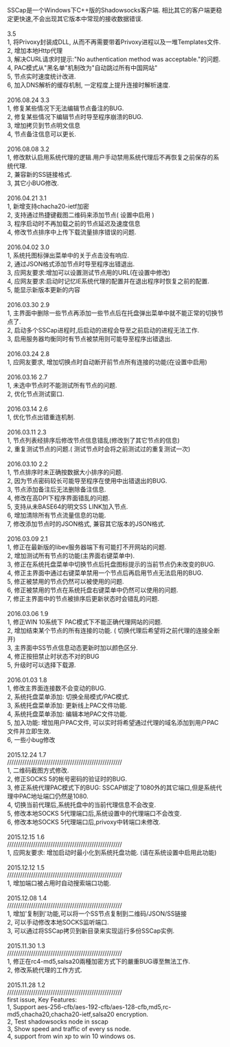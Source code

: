 ﻿SSCap是一个Windows下C++版的Shadowsocks客户端. 相比其它的客户端更稳定更快速,不会出现其它版本中常现的接收数据错误.<br />
<br />
3.5<br />
1, 将Privoxy封装成DLL, 从而不再需要带着Privoxy进程以及一堆Templates文件.<br />
2, 增加本地Http代理<br />
3, 解决CURL请求时提示:"No authentication method was acceptable."的问题.<br />
4, PAC模式从"黑名单"机制改为"自动跳过所有中国网站"<br />
5, 节点实时速度统计改进.&nbsp;<br />
6, 加入DNS解析的缓存机制, 一定程度上提升连接时解析速度.<br />
<br />
2016.08.24 3.3<br />
1, 修复某些情况下无法编辑节点备注的BUG.&nbsp;<br />
2, 修复某些情况下编辑节点时导至程序崩溃的BUG.<br />
3, 增加拷贝到节点明文信息<br />
4, 节点备注信息可以更长.<br />
<br />
2016.08.08 3.2<br />
1, 修改默认启用系统代理的逻辑.用户手动禁用系统代理后不再恢复之前保存的系统代理.<br />
2, 兼容新的SS链接格式.<br />
3, 其它小BUG修改.<br />
<br />
2016.04.21 3.1<br />
1, 新增支持chacha20-ietf加密<br />
2, 支持通过热捷键截图二维码来添加节点( 设置中启用 )<br />
3, 程序启动时不再加载之前的节点延迟及速度信息<br />
4, 修改节点排序中上传下载流量排序错误的问题.<br />
<br />
2016.04.02 3.0<br />
1, 系统托图标弹出菜单中的关于点击没有响应.<br />
2, 通过JSON格式添加节点时导至程序出错退出.<br />
3, 应网友要求:增加可以设置测试节点用的URL(在设置中修改)<br />
4, 应网友要求:启动时记忆IE系统代理的配置并在退出程序时恢复之前的配置.<br />
5, 能显示新版本更新的内容<br />
<br />
2016.03.30 2.9<br />
1, 主界面中删除一些节点再添加一些节点后在托盘弹出菜单中就不能正常的切换节点了.<br />
2, 启动多个SSCap进程时,后启动的进程会导至之前启动的进程无法工作.<br />
3, 启用服务器均衡同时有节点被禁用则可能导至程序出错退出.<br />
<br />
2016.03.24 2.8<br />
1, 应网友要求, 增加切换点时自动断开前节点所有连接的功能(在设置中启用)<br />
<br />
2016.03.16 2.7<br />
1, 未选中节点时不能测试所有节点的问题.<br />
2, 优化节点测试窗口.<br />
<br />
2016.03.14 2.6<br />
1, 优化节点出错重连机制.<br />
<br />
2016.03.11 2.3<br />
1, 节点列表经排序后修改节点信息错乱(修改到了其它节点的信息)<br />
2, 重复测试节点的问题.( 测试节点时会将之前测试过的重复测试一次)<br />
<br />
2016.03.10 2.2<br />
1, 节点排序时未正确按数据大小排序的问题.<br />
2, 因为节点密码较长可能导至程序在使用中出错退出的BUG.<br />
3, 节点添加备注后无法删除备注信息.<br />
4, 修改在高DPI下程序界面错乱的问题.<br />
5, 支持从未BASE64的明文SS LINK加入节点.<br />
6, 增加清除所有节点流量信息的功能.<br />
7, 修改添加节点时的JSON格式, 兼容其它版本的JSON格式.<br />
<br />
2016.03.09 2.1<br />
1, 修正在最新版的libev服务器端下有可能打不开网站的问题.<br />
2, 增加测试所有节点的功能(主界面右键菜单中).<br />
3, 修正在系统托盘菜单中切换节点后托盘图标提示的当前节点仍未改变的BUG.<br />
4, 修正主界面中通过右键菜单禁用一个节点后再启用节点无法启用的BUG.<br />
5, 修正被禁用的节点仍然可以被使用的问题.<br />
6, 修正被禁用的节点在系统托盘右键菜单中仍然可以使用的问题.<br />
7, 修正主界面中的节点被排序后更新状态时会错乱的问题.<br />
<br />
2016.03.06 1.9<br />
1, 修正WIN 10系统下 PAC模式下不能正确代理网站的问题.<br />
2, 增加结束某个节点的所有连接的功能. ( 切换代理后希望将之前代理的连接全断开)<br />
3, 主界面中SS节点信息动态更新时加以颜色区分.<br />
4, 修正按扭禁止时状态不对的BUG<br />
5, 升级时可以选择下载源.<br />
<br />
2016.01.03 1.8<br />
1, 修改主界面连接数不会变动的BUG.<br />
2, 系统托盘菜单添加: 切换全局模式/PAC模式.<br />
3, 系统托盘菜单添加: 更新线上PAC文件功能.<br />
4, 系统托盘菜单添加: 编辑本地PAC文件功能.<br />
5, 加入功能: 增加用户PAC文件, 可以实时将希望通过代理的域名添加到用户PAC文件并立即生效.<br />
6, 一些小bug修改<br />
<br />
2015.12.24 1.7<br />
/////////////////////////////////////////////////////<br />
1, 二维码截图方式修改.<br />
2, 修正SOCKS 5的帐号密码的验证时的BUG.<br />
3, 修正系统代理PAC模式下的BUG: SSCAP绑定了1080外的其它端口,但是系统代理中PAC地址端口仍然是1080.<br />
4, 切换当前代理后,系统托盘中的当前代理信息不会改变.<br />
5, 修改本地SOCKS 5代理端口后,系统设置中的代理端口不会改变.<br />
6, 修改本地SOCKS 5代理端口后,privoxy中转端口未修改.<br />
<br />
2015.12.15 1.6<br />
/////////////////////////////////////////////////////<br />
1, 应网友要求: 增加启动时最小化到系统托盘功能. (请在系统设置中启用此功能)<br />
<br />
2015.12.12 1.5<br />
/////////////////////////////////////////////////////<br />
1, 增加端口被占用时自动搜索端口功能.<br />
<br />
2015.12.08 1.4<br />
/////////////////////////////////////////////////////<br />
1, 增加'复制到'功能,可以将一个SS节点复制到二维码/JSON/SS链接<br />
2, 可以手动修改本地SOCKS监听端口.<br />
3, 可以通过将SSCap拷贝到新目录来实现运行多份SSCap实例.<br />
<br />
2015.11.30 1.3<br />
/////////////////////////////////////////////////////<br />
1, 修正在rc4-md5,salsa20兩種加密方式下的嚴重BUG導至無法工作.<br />
2, 修改系統代理的工作方式.<br />
<br />
2015.11.28 1.2<br />
/////////////////////////////////////////////////////<br />
first issue, Key Features:<br />
1, Support aes-256-cfb/aes-192-cfb/aes-128-cfb,md5,rc-md5,chacha20,chacha20-ietf,salsa20 encryption.<br />
2, Test shadowsocks node in sscap<br />
3, Show speed and traffic of every ss node.<br />
4, support from win xp to win 10 windows os.<br />